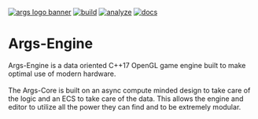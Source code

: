[![args logo banner](https://cdn.discordapp.com/attachments/448616491416551438/700405124589420675/Args-banner-long.png)](https://args-engine.com)
[![build](https://github.com/Args-Engine/Args-Engine/workflows/build-action/badge.svg)](https://github.com/Args-Engine/Args-Engine/actions?query=workflow%3Abuild-action)
[![analyze](https://github.com/Args-Engine/Args-Engine/workflows/analyze-action/badge.svg)](https://github.com/Args-Engine/Args-Engine/actions?query=workflow%3Aanalyze-action)
[![docs](https://github.com/Args-Engine/Args-Engine/workflows/docs-action/badge.svg)](https://docs.args-engine.com)
# Args-Engine
Args-Engine is a data oriented C++17 OpenGL game engine built to make optimal use of modern hardware.<br><br>
The Args-Core is built on an async compute minded design to take care of the logic and an ECS to take care of the data. This allows the engine and editor to utilize all the power they can find and to be extremely modular.
